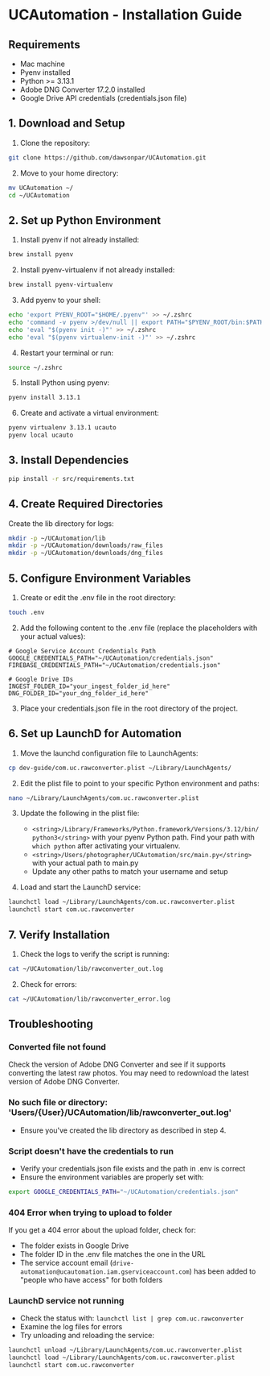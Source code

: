 # UCAutomation - Installation Guide

## Requirements

- Mac machine
- Pyenv installed
- Python >= 3.13.1
- Adobe DNG Converter 17.2.0 installed
- Google Drive API credentials (credentials.json file)

## 1. Download and Setup

1. Clone the repository:

```bash
git clone https://github.com/dawsonpar/UCAutomation.git
```

2. Move to your home directory:

```bash
mv UCAutomation ~/
cd ~/UCAutomation
```

## 2. Set up Python Environment

1. Install pyenv if not already installed:

```bash
brew install pyenv
```

2. Install pyenv-virtualenv if not already installed:

```bash
brew install pyenv-virtualenv
```

3. Add pyenv to your shell:

```bash
echo 'export PYENV_ROOT="$HOME/.pyenv"' >> ~/.zshrc
echo 'command -v pyenv >/dev/null || export PATH="$PYENV_ROOT/bin:$PATH"' >> ~/.zshrc
echo 'eval "$(pyenv init -)"' >> ~/.zshrc
echo 'eval "$(pyenv virtualenv-init -)"' >> ~/.zshrc
```

4. Restart your terminal or run:

```bash
source ~/.zshrc
```

5. Install Python using pyenv:

```bash
pyenv install 3.13.1
```

6. Create and activate a virtual environment:

```bash
pyenv virtualenv 3.13.1 ucauto
pyenv local ucauto
```

## 3. Install Dependencies

```bash
pip install -r src/requirements.txt
```

## 4. Create Required Directories

Create the lib directory for logs:

```bash
mkdir -p ~/UCAutomation/lib
mkdir -p ~/UCAutomation/downloads/raw_files
mkdir -p ~/UCAutomation/downloads/dng_files
```

## 5. Configure Environment Variables

1. Create or edit the .env file in the root directory:

```bash
touch .env
```

2. Add the following content to the .env file (replace the placeholders with your actual values):

```
# Google Service Account Credentials Path
GOOGLE_CREDENTIALS_PATH="~/UCAutomation/credentials.json"
FIREBASE_CREDENTIALS_PATH="~/UCAutomation/credentials.json"

# Google Drive IDs
INGEST_FOLDER_ID="your_ingest_folder_id_here"
DNG_FOLDER_ID="your_dng_folder_id_here"
```

3. Place your credentials.json file in the root directory of the project.

## 6. Set up LaunchD for Automation

1. Move the launchd configuration file to LaunchAgents:

```bash
cp dev-guide/com.uc.rawconverter.plist ~/Library/LaunchAgents/
```

2. Edit the plist file to point to your specific Python environment and paths:

```bash
nano ~/Library/LaunchAgents/com.uc.rawconverter.plist
```

3. Update the following in the plist file:

   - `<string>/Library/Frameworks/Python.framework/Versions/3.12/bin/python3</string>` with your pyenv Python path. Find your path with `which python` after activating your virtualenv.
   - `<string>/Users/photographer/UCAutomation/src/main.py</string>` with your actual path to main.py
   - Update any other paths to match your username and setup

4. Load and start the LaunchD service:

```bash
launchctl load ~/Library/LaunchAgents/com.uc.rawconverter.plist
launchctl start com.uc.rawconverter
```

## 7. Verify Installation

1. Check the logs to verify the script is running:

```bash
cat ~/UCAutomation/lib/rawconverter_out.log
```

2. Check for errors:

```bash
cat ~/UCAutomation/lib/rawconverter_error.log
```

## Troubleshooting

### Converted file not found

Check the version of Adobe DNG Converter and see if it supports converting the latest raw photos. You may need to redownload the latest version of Adobe DNG Converter.

### No such file or directory: 'Users/{User}/UCAutomation/lib/rawconverter_out.log'

- Ensure you've created the lib directory as described in step 4.

### Script doesn't have the credentials to run

- Verify your credentials.json file exists and the path in .env is correct
- Ensure the environment variables are properly set with:

```bash
export GOOGLE_CREDENTIALS_PATH="~/UCAutomation/credentials.json"
```

### 404 Error when trying to upload to folder

If you get a 404 error about the upload folder, check for:

- The folder exists in Google Drive
- The folder ID in the .env file matches the one in the URL
- The service account email (`drive-automation@ucautomation.iam.gserviceaccount.com`) has been added to "people who have access" for both folders

### LaunchD service not running

- Check the status with: `launchctl list | grep com.uc.rawconverter`
- Examine the log files for errors
- Try unloading and reloading the service:

```bash
launchctl unload ~/Library/LaunchAgents/com.uc.rawconverter.plist
launchctl load ~/Library/LaunchAgents/com.uc.rawconverter.plist
launchctl start com.uc.rawconverter
```
